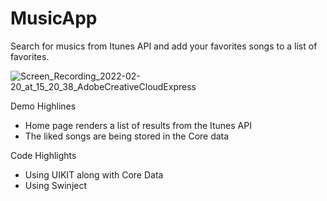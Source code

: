# MusicApp
Search for musics from Itunes API and add your favorites songs to a list of favorites.

![Screen_Recording_2022-02-20_at_15_20_38_AdobeCreativeCloudExpress](https://user-images.githubusercontent.com/60064602/154857780-12211512-b789-4671-b06a-e55fb7abadd4.gif)


Demo Highlines

- Home page renders a list of results from the Itunes API 
- The liked songs are being stored in the Core data 

Code Highlights 

- Using UIKIT along with Core Data
- Using Swinject 
